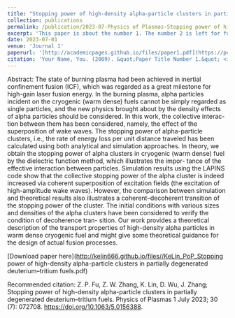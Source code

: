 ```yaml
---
title: "Stopping power of high-density alpha-particle clusters in partially degenerated deuterium–tritium fuels"
collection: publications
permalink: /publication/2023-07-Physics of Plasmas-Stopping power of high-density alpha-particle clusters in partially degenerated deuterium–tritium fuels
excerpt: 'This paper is about the number 1. The number 2 is left for future work.'
date: 2023-07-01
venue: 'Journal 1'
paperurl: '[http://academicpages.github.io/files/paper1.pdf](https://pubs.aip.org/aip/pop/article-abstract/30/7/072708/2902177/Stopping-power-of-high-density-alpha-particle?redirectedFrom=fulltext)'
citation: 'Your Name, You. (2009). &quot;Paper Title Number 1.&quot; <i>Journal 1</i>. 1(1).'
---
```

Abstract: The state of burning plasma had been achieved in inertial confinement fusion (ICF), which was regarded as a great milestone for high-gain laser fusion energy. In the burning plasma, alpha particles incident on the cryogenic (warm dense) fuels cannot be simply regarded as single particles, and the new physics brought about by the density effects of alpha particles should be considered. In this work, the collective interac- tion between them has been considered, namely, the effect of the superposition of wake waves. The stopping power of alpha-particle clusters, i.e., the rate of energy loss per unit distance traveled has been calculated using both analytical and simulation approaches. In theory, we obtain the stopping power of alpha clusters in cryogenic (warm dense) fuel by the dielectric function method, which illustrates the impor- tance of the effective interaction between particles. Simulation results using the LAPINS code show that the collective stopping power of the alpha cluster is indeed increased via coherent superposition of excitation fields (the excitation of high-amplitude wake waves). However, the comparison between simulation and theoretical results also illustrates a coherent–decoherent transition of the stopping power of the cluster. The initial conditions with various sizes and densities of the alpha clusters have been considered to verify the condition of decoherence tran- sition. Our work provides a theoretical description of the transport properties of high-density alpha particles in warm dense cryogenic fuel and might give some theoretical guidance for the design of actual fusion processes.

[Download paper here](http://kelin666.github.io/files//KeLin_PoP_Stopping power of high-density alpha-particle clusters in partially degenerated deuterium–tritium fuels.pdf)

Recommended citation: Z. P. Fu, Z. W. Zhang, K. Lin, D. Wu, J. Zhang; Stopping power of high-density alpha-particle clusters in partially degenerated deuterium–tritium fuels. Physics of Plasmas 1 July 2023; 30 (7): 072708. https://doi.org/10.1063/5.0156388.

